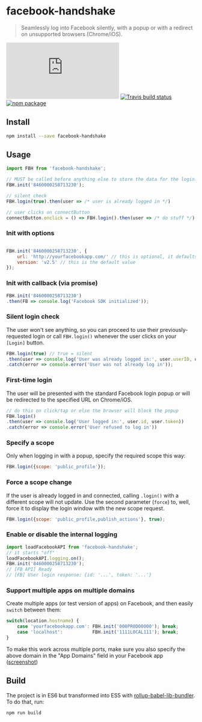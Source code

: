 # facebook-handshake

> Seamlessly log into Facebook silently, with a popup or with a redirect on unsupported browsers (Chrome/iOS).

[![gzipped size](https://badges.herokuapp.com/size/github/bfred-it/facebook-handshake/master/dist/facebook-handshake.byte-count.js?gzip=true&label=gzipped%20size)](#readme) [![Travis build status](https://api.travis-ci.org/bfred-it/facebook-handshake.svg?branch=master)](https://travis-ci.org/bfred-it/facebook-handshake) [![npm package](https://img.shields.io/npm/v/facebook-handshake.svg)](https://www.npmjs.com/package/facebook-handshake) 

## Install 

```sh
npm install --save facebook-handshake
```

## Usage

```js
import FBH from 'facebook-handshake';

// MUST be called before anything else to store the data for the login.
FBH.init('8460000258713230');

// silent check
FBH.login(true).then(user => /* user is already logged in */)

// user clicks on connectButton
connectButton.onclick = () => FBH.login().then(user => /* do stuff */)

```

### Init with options

```js

FBH.init('8460000258713230', {
    url: 'http://yourfacebookapp.com/' // this is optional, it defaults to location.href
    version: 'v2.5' // this is the default value
});

```

### Init with callback (via promise)

```js
FBH.init('8460000258713230')
.then(FB => console.log('Facebook SDK initialized'));
```

### Silent login check

The user won't see anything, so you can proceed to use their previously-requested login or call `FBH.login()` whenever the user clicks on your `[Login]` button.

```js
FBH.login(true) // true = silent
.then(user => console.log('User was already logged in:', user.userID, user.accessToken))
.catch(error => console.error('User was not already log in'));
```

### First-time login

The user will be presented with the standard Facebook login popup or will be redirected to the specified URL on Chrome/iOS.

```js
// do this on click/tap or else the browser will block the popup
FBH.login()
.then(user => console.log('User logged in:', user.id, user.token))
.catch(error => console.error('User refused to log in'))
```

### Specify a scope

Only when logging in with a popup, specify the required scope this way:

```js
FBH.login({scope: 'public_profile'});
```

### Force a scope change

If the user is already logged in and connected, calling `.login()` with a different scope will not update. Use the second parameter (`force`) to, well, force it to display the login window with the new scope request.

```js
FBH.login({scope: 'public_profile,publish_actions'}, true);
```

### Enable or disable the internal logging

```js
import loadFacebookAPI from 'facebook-handshake';
// it starts "off"
loadFacebookAPI.logging.on();
FBH.init('8460000258713230');
// [FB API] Ready
// [FB] User login response: {id: '...', token: '...'}
```

### Support multiple apps on multiple domains

Create multiple apps (or test version of apps) on Facebook, and then easily `switch` between them:

```js
switch(location.hostname) {
    case 'yourfacebookapp.com': FBH.init('000PR0D00000'); break;
    case 'localhost':           FBH.init('1111L0CAL111'); break;
}
```

To make this work across multiple ports, make sure you also specify the above domain in the "App Domains" field in your Facebook app ([screenshot](http://i.imgur.com/Fi1w799.png))

## Build

The project is in ES6 but transformed into ES5 with [rollup-babel-lib-bundler](https://github.com/frostney/rollup-babel-lib-bundler). To do that, run:

```sh
npm run build
```
